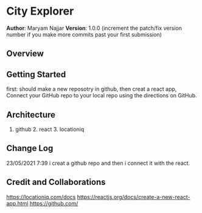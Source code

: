 # City Explorer

**Author**: Maryam Najjar
**Version**: 1.0.0 (increment the patch/fix version number if you make more commits past your first submission)

## Overview
<!-- Provide a high level overview of what this application is and why you are building it, beyond the fact that it's an assignment for this class. (i.e. What's your problem domain?) -->

## Getting Started
 first: should make a new reposotry in github, then creat a react app, Connect your GitHub repo to your local repo using the directions on GitHub. 
## Architecture
1. github 2. react 3. locationiq
## Change Log
23/05/2021 7:39 i creat a github repo and then i connect it with the react.

## Credit and Collaborations
https://locationiq.com/docs
https://reactjs.org/docs/create-a-new-react-app.html
https://github.com/
